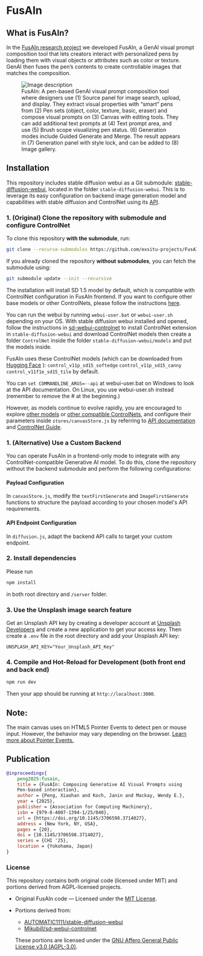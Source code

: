 # FusAIn

## What is FusAIn?
In the [FusAIn research project](https://dl.acm.org/doi/10.1145/3706598.3714027) we developed FusAIn, a GenAI visual
prompt composition tool that lets creators interact with personalized
pens by loading them with visual objects or attributes such as color or
texture. GenAI then fuses the pen’s contents to create controllable images that matches the composition.
<figure>
  <img src="public/assets/images/teaser.png" alt="Image description">
  <figcaption>FusAIn: A pen-based GenAI visual prompt composition tool where designers use (1) Source panel for image search,
upload, and display. They extract visual properties with “smart” pens from (2) Pen sets (object, color, texture, basic, eraser) and
compose visual prompts on (3) Canvas with editing tools. They can add additional text prompts at (4) Text prompt area, and
use (5) Brush scope visualizing pen status. (6) Generation modes include Guided Generate and Merge. The result appears in (7)
Generation panel with style lock, and can be added to (8) Image gallery.</figcaption>
</figure>

## Installation

This repository includes stable diffusion webui as a Git submodule: [stable-diffusion-webui](https://github.com/AUTOMATIC1111/stable-diffusion-webui), located in the folder `stable-diffusion-webui`. This is to leverage its easy configuration on backend image generation model and capabilities with stable diffusion and ControlNet using its [API](https://github.com/AUTOMATIC1111/stable-diffusion-webui/wiki/API). 


### 1. (Original) Clone the repository with submodule and configure ControlNet

To clone this repository **with the submodule**, run:

```bash
git clone --recurse-submodules https://github.com/exsitu-projects/FusAIn.git
````

If you already cloned the repository **without submodules**, you can fetch the submodule using:
```bash
git submodule update --init --recursive
````
The installation will install SD 1.5 model by default, which is compatible with ControlNet configuration in FusAIn frontend. If you want to configure other base models or other ControlNets, please follow the instructions [here](https://github.com/AUTOMATIC1111/stable-diffusion-webui/wiki/Features).

You can run the webui by running `webui-user.bat` or `webui-user.sh` depending on your OS. With stable diffusion webui installed and opened, follow the instructions in [sd-webui-controlnet](https://github.com/Mikubill/sd-webui-controlnet) to install ControlNet extension in `stable-diffusion-webui` and download ControlNet models then create a folder `ControlNet` inside the folder `stable-diffusion-webui/models` and put the models inside.

FusAIn uses these ControlNet models (which can be downloaded from [Hugging Face](https://huggingface.co/lllyasviel/ControlNet-v1-1/tree/main) ):
`control_v11p_sd15_softedge` 
`control_v11p_sd15_canny` 
`control_v11f1e_sd15_tile`  by default.

You can `set COMMANDLINE_ARGS=--api` at webui-user.bat on Windows to look at the API documentation. On Linux, you use webui-user.sh instead (remember to remove the # at the beginning.)

However, as models continue to evolve rapidly, you are encouraged to explore [other models](https://github.com/AUTOMATIC1111/stable-diffusion-webui/wiki/Features) or [other compatible ControlNets](https://github.com/Mikubill/sd-webui-controlnet/wiki/Model-download), and configure their parameters inside `stores/canvasStore.js` by referring to [API documentation](https://github.com/AUTOMATIC1111/stable-diffusion-webui/wiki/API) and [ControlNet Guide](https://stable-diffusion-art.com/controlnet/).

### 1. (Alternative) Use a Custom Backend 
You can operate FusAIn in a frontend-only mode to integrate with any ControlNet-compatible Generative AI model. To do this, clone the repository without the backend submodule and perform the following configurations:

#### Payload Configuration
In `canvasStore.js`, modify the `textFirstGenerate` and `ImageFirstGenerate` functions to structure the payload according to your chosen model's API requirements.

####  API Endpoint Configuration
In `diffusion.js`, adapt the backend API calls to target your custom endpoint.

### 2. Install dependencies
Please run
```sh
npm install
```
in both root directory and `/server` folder.

### 3. Use the Unsplash image search feature
Get an Unsplash API key by creating a developer account at [Unsplash Developers](https://unsplash.com/developers) and create a new application to get your access key. Then create a `.env` file in the root directory and add your Unsplash API key:
```
UNSPLASH_API_KEY="Your_Unsplash_API_Key"
```

### 4. Compile and Hot-Reload for Development (both front end and back end)

```sh
npm run dev
```
Then your app should be running at `http://localhost:3000`.

## Note:
The main canvas uses on HTML5 Pointer Events to detect pen or mouse input. However, the behavior may vary depending on the browser. [Learn more about Pointer Events.](https://developer.mozilla.org/en-US/docs/Web/API/Pointer_events)

## Publication
```bibtex
@inproceedings{
    peng2025:fusain,  
    title = {FusAIn: Composing Generative AI Visual Prompts using
    Pen-based interaction},  
    author = {Peng, Xiaohan and Koch, Janin and Mackay, Wendy E.},  
    year = {2025},  
    publisher = {Association for Computing Machinery},  
    isbn = {979-8-4007-1394-1/25/040},  
    url = {https://doi.org/10.1145/3706598.3714027},  
    address = {New York, NY, USA},  
    pages = {20},  
    doi = {10.1145/3706598.3714027},  
    series = {CHI '25},  
    location = {Yokohama, Japan}  
}  
```

### License
This repository contains both original code (licensed under MIT) and portions derived from AGPL-licensed projects.

- Original FusAIn code — Licensed under the [MIT License](LICENSE).
- Portions derived from:
    - [AUTOMATIC1111/stable-diffusion-webui](https://github.com/AUTOMATIC1111/stable-diffusion-webui)
    - [Mikubill/sd-webui-controlnet](https://github.com/Mikubill/sd-webui-controlnet)

  These portions are licensed under the [GNU Affero General Public License v3.0 (AGPL-3.0)](https://www.gnu.org/licenses/agpl-3.0.html).

